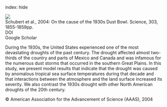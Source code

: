 index: hide

<div class="Citation">
    <div class="Citation-thumb CitationThumb-linked"  data-href="https://doi.org/10.1126/science.1095048">
      <img src="https://static.claimspace.cloud/climate-study-static/refs/thumbs/11/Schubert_et_al_2004-thumb.png" />
    </div>

  <div class="Citation-body">
    <div class="Citation-text">Schubert et al., 2004: On the cause of the 1930s Dust Bowl. <span class="Article-journal">Science, </span><span class="Article-volume">303, </span>1855-1859pp.</div>
    <div class="Citation-links">
      <div class="CitationLink" data-href="https://doi.org/10.1126/science.1095048">
        <div class="CitationLink-icon CitationLink-Doi"></div>
        <div class="CitationLink-text">DOI</div>
      </div>
      <div class="CitationLink" data-href="https://scholar.google.com/scholar?q=10.1126/science.1095048">
        <div class="CitationLink-icon CitationLink-Scholar"></div>
        <div class="CitationLink-text">Google Scholar</div>
      </div>
    </div>
  </div>
</div>

During the 1930s, the United States experienced one of the most devastating droughts of the past century. The drought affected almost two-thirds of the country and parts of Mexico and Canada and was infamous for the numerous dust storms that occurred in the southern Great Plains. In this study, we present model results that indicate that the drought was caused by anomalous tropical sea surface temperatures during that decade and that interactions between the atmosphere and the land surface increased its severity. We also contrast the 1930s drought with other North American droughts of the 20th century.

<div class="Citation-copy">
&copy; American Association for the Advancement of Science (AAAS), 2004
</div>